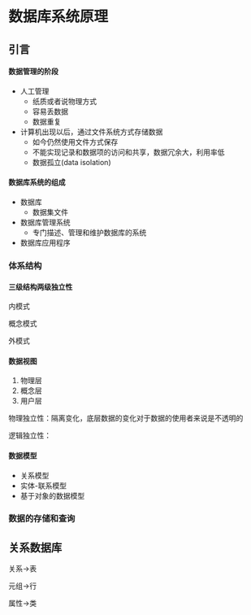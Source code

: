 # 数据库系统原理

## 引言

#### 数据管理的阶段

- 人工管理
  - 纸质或者说物理方式
  - 容易丢数据
  - 数据重复
- 计算机出现以后，通过文件系统方式存储数据
  - 如今仍然使用文件方式保存
  - 不能实现记录和数据项的访问和共享，数据冗余大，利用率低
  - 数据孤立(data isolation)



#### 数据库系统的组成

- 数据库
  - 数据集文件
- 数据库管理系统
  - 专门描述、管理和维护数据库的系统
- 数据库应用程序



### 体系结构

#### 三级结构两级独立性

内模式

概念模式

外模式



#### 数据视图

1. 物理层
2. 概念层
3. 用户层

物理独立性：隔离变化，底层数据的变化对于数据的使用者来说是不透明的

逻辑独立性：



#### 数据模型

- 关系模型
- 实体-联系模型
- 基于对象的数据模型



### 数据的存储和查询



## 关系数据库

关系->表

元组->行

属性->类

